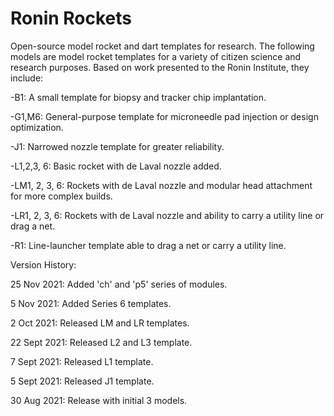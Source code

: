 # Ronin Rockets

Open-source model rocket and dart templates for research. The following models are model rocket templates for a variety of citizen science and research purposes. Based on work presented to the Ronin Institute, they include:


-B1: A small template for biopsy and tracker chip implantation. 

-G1,M6: General-purpose template for microneedle pad injection or design optimization.

-J1: Narrowed nozzle template for greater reliability. 

-L1,2,3, 6: Basic rocket with de Laval nozzle added. 

-LM1, 2, 3, 6: Rockets with de Laval nozzle and modular head attachment for more complex builds. 

-LR1, 2, 3, 6: Rockets with de Laval nozzle and ability to carry a utility line or drag a net. 

-R1: Line-launcher template able to drag a net or carry a utility line. 


Version History:

25 Nov 2021: Added 'ch' and 'p5' series of modules. 

5 Nov 2021: Added Series 6 templates. 

2 Oct 2021: Released LM and LR templates.

22 Sept 2021: Released L2 and L3 template.

7 Sept 2021: Released L1 template.

5 Sept 2021: Released J1 template. 

30 Aug 2021: Release with initial 3 models. 
